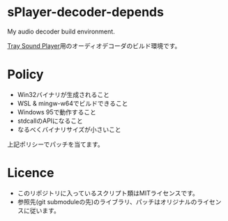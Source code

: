 # sPlayer-decoder-depends
My audio decoder build environment.

[Tray Sound Player](https://www.vector.co.jp/soft/win95/art/se511684.html)用のオーディオデコーダのビルド環境です。

# Policy
- Win32バイナリが生成されること
- WSL & mingw-w64でビルドできること
- Windows 95で動作すること
- stdcallのAPIになること
- なるべくバイナリサイズが小さいこと

上記ポリシーでパッチを当てます。

# Licence
- このリポジトリに入っているスクリプト類はMITライセンスです。
- 参照先(git submoduleの先)のライブラリ、パッチはオリジナルのライセンスに従います。
